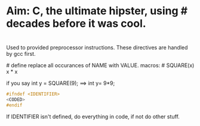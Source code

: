 # Aim: C, the ultimate hipster, using # decades before it was cool.


# 
Used to provided preprocessor instructions. These directives are handled by gcc first.

\# define <NAME> <VALUE>
replace all occurances of NAME with VALUE.
macros:
   \#  SQUARE(x) x * x

if you say int y = SQUARE(9); ==> int y= 9*9;

```c
#ifndef <IDENTIFIER>
<CODED>
#endif
```

If IDENTIFIER isn't defined, do everything in code, if not do other stuff.
